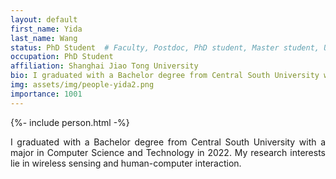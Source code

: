 ```yaml
---
layout: default
first_name: Yida
last_name: Wang
status: PhD Student  # Faculty, Postdoc, PhD student, Master student, Undergraduate student, Alumni
occupation: PhD Student
affiliation: Shanghai Jiao Tong University
bio: I graduated with a Bachelor degree from Central South University with a major in Computer Science and Technology in 2022. My research interests lie in wireless sensing and human-computer interaction.
img: assets/img/people-yida2.png
importance: 1001
---
```


{%- include person.html -%}

<p align="justify">
I graduated with a Bachelor degree from Central South University with a major in Computer Science and Technology in 2022. My research interests lie in wireless sensing and human-computer interaction.
</p>
